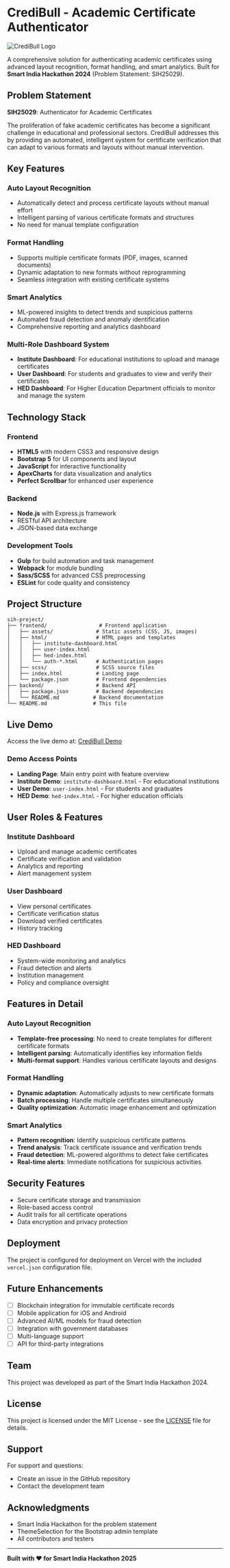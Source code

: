 # CrediBull - Academic Certificate Authenticator

![CrediBull Logo](https://img.shields.io/badge/CrediBull-Academic%20Certificate%20Authenticator-blue?style=for-the-badge)

A comprehensive solution for authenticating academic certificates using advanced layout recognition, format handling, and smart analytics. Built for **Smart India Hackathon 2024** (Problem Statement: SIH25029).

##  Problem Statement

**SIH25029**: Authenticator for Academic Certificates

The proliferation of fake academic certificates has become a significant challenge in educational and professional sectors. CrediBull addresses this by providing an automated, intelligent system for certificate verification that can adapt to various formats and layouts without manual intervention.

##  Key Features

###  **Auto Layout Recognition**
- Automatically detect and process certificate layouts without manual effort
- Intelligent parsing of various certificate formats and structures
- No need for manual template configuration

###  **Format Handling**
- Supports multiple certificate formats (PDF, images, scanned documents)
- Dynamic adaptation to new formats without reprogramming
- Seamless integration with existing certificate systems

###  **Smart Analytics**
- ML-powered insights to detect trends and suspicious patterns
- Automated fraud detection and anomaly identification
- Comprehensive reporting and analytics dashboard

###  **Multi-Role Dashboard System**
- **Institute Dashboard**: For educational institutions to upload and manage certificates
- **User Dashboard**: For students and graduates to view and verify their certificates
- **HED Dashboard**: For Higher Education Department officials to monitor and manage the system

##  Technology Stack

### Frontend
- **HTML5** with modern CSS3 and responsive design
- **Bootstrap 5** for UI components and layout
- **JavaScript** for interactive functionality
- **ApexCharts** for data visualization and analytics
- **Perfect Scrollbar** for enhanced user experience

### Backend
- **Node.js** with Express.js framework
- RESTful API architecture
- JSON-based data exchange

### Development Tools
- **Gulp** for build automation and task management
- **Webpack** for module bundling
- **Sass/SCSS** for advanced CSS preprocessing
- **ESLint** for code quality and consistency

##  Project Structure

```
sih-project/
├── frontend/                 # Frontend application
│   ├── assets/              # Static assets (CSS, JS, images)
│   ├── html/                # HTML pages and templates
│   │   ├── institute-dashboard.html
│   │   ├── user-index.html
│   │   ├── hed-index.html
│   │   └── auth-*.html      # Authentication pages
│   ├── scss/                # SCSS source files
│   ├── index.html           # Landing page
│   └── package.json         # Frontend dependencies
├── backend/                 # Backend API
│   ├── package.json         # Backend dependencies
│   └── README.md           # Backend documentation
└── README.md               # This file
```

##  Live Demo

Access the live demo at: [CrediBull Demo](https://credi-bull.vercel.app/)

### Demo Access Points
- **Landing Page**: Main entry point with feature overview
- **Institute Demo**: `institute-dashboard.html` - For educational institutions
- **User Demo**: `user-index.html` - For students and graduates
- **HED Demo**: `hed-index.html` - For higher education officials

##  User Roles & Features

###  Institute Dashboard
- Upload and manage academic certificates
- Certificate verification and validation
- Analytics and reporting
- Alert management system

### User Dashboard
- View personal certificates
- Certificate verification status
- Download verified certificates
- History tracking

### HED Dashboard
- System-wide monitoring and analytics
- Fraud detection and alerts
- Institution management
- Policy and compliance oversight

##  Features in Detail

### Auto Layout Recognition
- **Template-free processing**: No need to create templates for different certificate formats
- **Intelligent parsing**: Automatically identifies key information fields
- **Multi-format support**: Handles various certificate layouts and designs

### Format Handling
- **Dynamic adaptation**: Automatically adjusts to new certificate formats
- **Batch processing**: Handle multiple certificates simultaneously
- **Quality optimization**: Automatic image enhancement and optimization

### Smart Analytics
- **Pattern recognition**: Identify suspicious certificate patterns
- **Trend analysis**: Track certificate issuance and verification trends
- **Fraud detection**: ML-powered algorithms to detect fake certificates
- **Real-time alerts**: Immediate notifications for suspicious activities

##  Security Features

- Secure certificate storage and transmission
- Role-based access control
- Audit trails for all certificate operations
- Data encryption and privacy protection

##  Deployment

The project is configured for deployment on Vercel with the included `vercel.json` configuration file.


##  Future Enhancements

- [ ] Blockchain integration for immutable certificate records
- [ ] Mobile application for iOS and Android
- [ ] Advanced AI/ML models for fraud detection
- [ ] Integration with government databases
- [ ] Multi-language support
- [ ] API for third-party integrations

##  Team

This project was developed as part of the Smart India Hackathon 2024.

##  License

This project is licensed under the MIT License - see the [LICENSE](LICENSE) file for details.

##  Support

For support and questions:
- Create an issue in the GitHub repository
- Contact the development team

##  Acknowledgments

- Smart India Hackathon for the problem statement
- ThemeSelection for the Bootstrap admin template
- All contributors and testers

---

**Built with ❤️ for Smart India Hackathon 2025**